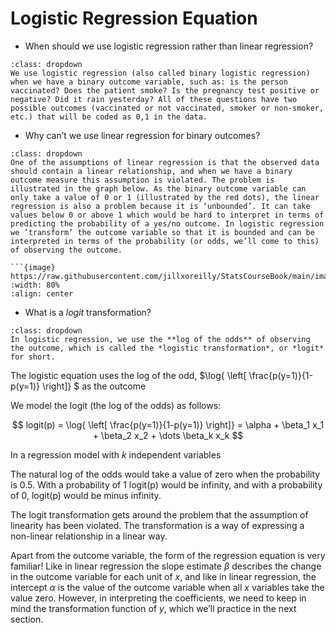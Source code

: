 # Logistic Regression Equation

* When should we use logistic regression rather than linear regression?

```{admonition} Click to reveal answer
:class: dropdown
We use logistic regression (also called binary logistic regression) when we have a binary outcome variable, such as: is the person vaccinated? Does the patient smoke? Is the pregnancy test positive or negative? Did it rain yesterday? All of these questions have two possible outcomes (vaccinated or not vaccinated, smoker or non-smoker, etc.) that will be coded as 0,1 in the data. 
```

* Why can’t we use linear regression for binary outcomes?

```{admonition} Click to reveal answer
:class: dropdown
One of the assumptions of linear regression is that the observed data should contain a linear relationship, and when we have a binary outcome measure this assumption is violated. The problem is illustrated in the graph below. As the binary outcome variable can only take a value of 0 or 1 (illustrated by the red dots), the linear regression is also a problem because it is ‘unbounded’. It can take values below 0 or above 1 which would be hard to interpret in terms of predicting the probability of a yes/no outcome. In logistic regression we ‘transform’ the outcome variable so that it is bounded and can be interpreted in terms of the probability (or odds, we’ll come to this) of observing the outcome.

```{image} https://raw.githubusercontent.com/jillxoreilly/StatsCourseBook/main/images/regression5_sigmoid.png
:width: 80%
:align: center
```


* What is a *logit* transformation?

```{admonition} Click to reveal answer
:class: dropdown
In logistic regression, we use the **log of the odds** of observing the outcome, which is called the *logistic transformation*, or *logit* for short.
```

The logistic equation uses the log of the odd, $\log{ \left[ \frac{p(y=1)}{1-p(y=1)} \right]} $ as the outcome

We model the logit (the log of the odds) as follows:

$$ logit(p) = \log{ \left[ \frac{p(y=1)}{1-p(y=1)} \right]} = \alpha + \beta_1 x_1 + \beta_2 x_2 + \dots \beta_k x_k $$

In a regression model with $k$ independent variables

The natural log of the odds would take a value of zero when the probability is 0.5. With a probability of 1 logit(p) would be infinity, and with a probability of 0, logit(p) would be minus infinity.

The logit transformation gets around the problem that the assumption of linearity has been violated. The transformation is a way of expressing a non-linear relationship in a linear way.

Apart from the outcome variable, the form of the regression equation is very familiar! Like in linear regression the slope estimate $\beta$ describes the change in the outcome variable for each unit of $x$, and like in linear regression, the intercept $\alpha$ is the value of the outcome variable when all $x$ variables take the value zero. However, in interpreting the coefficients, we need to keep in mind the transformation function of $y$, which we’ll practice in the next section. 
